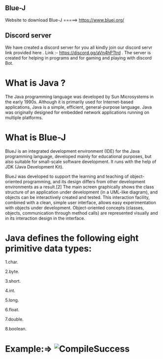 ## Blue-J
Website to download Blue-J =====>  https://www.bluej.org/
## Discord server 
We have created a discord server for you all kindly join our discord servr link provided here .
Link :- https://discord.gg/aVn4hPTtrd .
The server is created for helping in programs and for gaming and playing with discord Bot.
# What is Java ?
The Java programming language was developed by Sun Microsystems in the early 1990s. Although it is primarily used for Internet-based applications, Java is a simple, efficient, general-purpose language. Java was originally designed for embedded network applications running on multiple platforms.
# What is Blue-J
BlueJ is an integrated development environment (IDE) for the Java programming language, developed mainly for educational purposes, but also suitable for small-scale software development. It runs with the help of JDK (Java Development Kit).

BlueJ was developed to support the learning and teaching of object-oriented programming, and its design differs from other development environments as a result.[2] The main screen graphically shows the class structure of an application under development (in a UML-like diagram), and objects can be interactively created and tested. This interaction facility, combined with a clean, simple user interface, allows easy experimentation with objects under development. Object-oriented concepts (classes, objects, communication through method calls) are represented visually and in its interaction design in the interface.
# Java defines the following eight primitive data types:
1.char.

2.byte.

3.short.

4.int.

5.long.

6.float.

7.double.

8.boolean.

# Example:=>  ![CompileSuccess](https://user-images.githubusercontent.com/83109689/126040288-2fb0e6ac-55a0-4111-a86b-39e54021b611.png)


